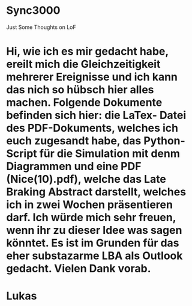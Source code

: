 # Sync3000
Just Some Thoughts on LoF
# Hi, wie ich es mir gedacht habe, ereilt mich die Gleichzeitigkeit mehrerer Ereignisse und ich kann das nich so hübsch hier alles machen. Folgende Dokumente befinden sich hier: die LaTex- Datei des PDF-Dokuments, welches ich euch zugesandt habe, das Python-Script für die Simulation mit denm Diagrammen und eine PDF (Nice(10).pdf), welche das Late Braking Abstract darstellt, welches ich in zwei Wochen präsentieren darf. Ich würde mich sehr freuen, wenn ihr zu dieser Idee was sagen könntet. Es ist im Grunden für das eher substazarme LBA als Outlook gedacht. Vielen Dank vorab.
# Lukas
